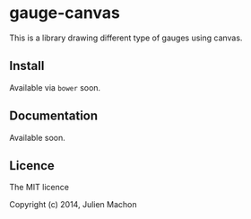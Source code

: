 # gauge-canvas

This is a library drawing different type of gauges using canvas.

## Install

Available via `bower` soon.

## Documentation

Available soon.

## Licence

The MIT licence

Copyright (c) 2014, Julien Machon